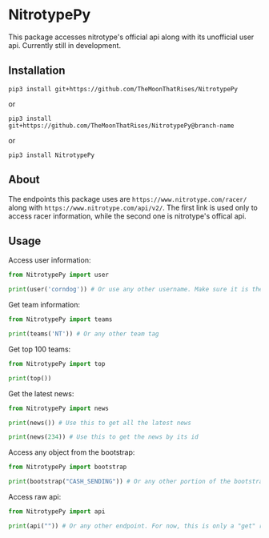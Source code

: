 # NitrotypePy

This package accesses nitrotype's official api along with its unofficial user api. Currently still in development.

## Installation

```sh-session
pip3 install git+https://github.com/TheMoonThatRises/NitrotypePy
```

or

```sh-session
pip3 install git+https://github.com/TheMoonThatRises/NitrotypePy@branch-name
```

or 

```sh-session
pip3 install NitrotypePy
```

## About

The endpoints this package uses are `https://www.nitrotype.com/racer/` along with `https://www.nitrotype.com/api/v2/`. The first link is used only to access racer information, while the second one is nitrotype's offical api.

## Usage

Access user information:

```python
from NitrotypePy import user

print(user('corndog')) # Or use any other username. Make sure it is their username, not their display name
```

Get team information:

```python
from NitrotypePy import teams

print(teams('NT')) # Or any other team tag
```

Get top 100 teams:

```python
from NitrotypePy import top

print(top())
```

Get the latest news:

```python
from NitrotypePy import news

print(news()) # Use this to get all the latest news

print(news(234)) # Use this to get the news by its id
```

Access any object from the bootstrap:

```python
from NitrotypePy import bootstrap

print(bootstrap("CASH_SENDING")) # Or any other portion of the bootstrap
```

Access raw api:

```python
from NitrotypePy import api

print(api("")) # Or any other endpoint. For now, this is only a "get" request
```

